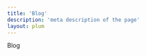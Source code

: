 ```yaml
---
title: 'Blog'
description: 'meta description of the page'
layout: plum
---
```

<!-- Content of the page -->
Blog

<!-- For example:
  <h1>Blog</h1>
  <p>meta description of the page</p>
-->
